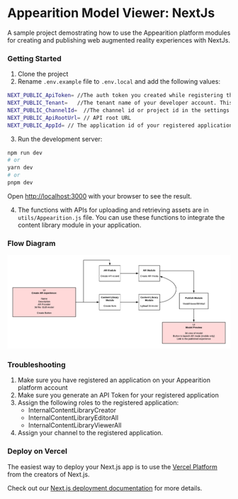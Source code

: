 # Appearition Model Viewer: NextJs

A sample project demostrating how to use the Appearition platform modules for creating and publishing web augmented reality experiences with NextJs.

### Getting Started

1. Clone the project
2. Rename `.env.example` file to `.env.local` and add the following values:

```bash
NEXT_PUBLIC_ApiToken= //The auth token you created while registering the application.
NEXT_PUBLIC_Tenant=   //The tenant name of your developer account. This is the name you used when you signed up.
NEXT_PUBLIC_ChannelId=  //The channel id or project id in the settings page.
NEXT_PUBLIC_ApiRootUrl= // API root URL
NEXT_PUBLIC_AppId= // The application id of your registered application.
```

3. Run the development server:

```bash
npm run dev
# or
yarn dev
# or
pnpm dev
```

Open [http://localhost:3000](http://localhost:3000) with your browser to see the result.

4. The functions with APIs for uploading and retrieving assets are in `utils/Appearition.js` file. You can use these functions to integrate the content library module in your application.

### Flow Diagram

![Flow Diagram](public/flow-diagram-re.png)

### Troubleshooting

1. Make sure you have registered an application on your Appearition platform account
2. Make sure you generate an API Token for your registered application
3. Assign the following roles to the registered application:
   - InternalContentLibraryCreator
   - InternalContentLibraryEditorAll
   - InternalContentLibraryViewerAll
4. Assign your channel to the registered application.

### Deploy on Vercel

The easiest way to deploy your Next.js app is to use the [Vercel Platform](https://vercel.com/new?utm_medium=default-template&filter=next.js&utm_source=create-next-app&utm_campaign=create-next-app-readme) from the creators of Next.js.

Check out our [Next.js deployment documentation](https://nextjs.org/docs/deployment) for more details.
